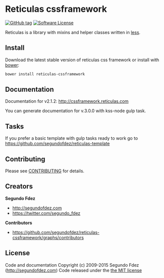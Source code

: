 # Reticulas cssframework

[![GitHub tag](https://img.shields.io/github/tag/segundofdez/reticulas-cssframework.svg?style=flat-square)](https://github.com/segundofdez/reticulas-cssframework/tags)
[![Software License](https://img.shields.io/badge/license-MIT-brightgreen.svg?style=flat-square)](LICENSE.md)

Reticulas is a library with mixins and helper classes written in [less][1].


## Install

Download the latest stable version of reticulas css framework or install with [bower][2]:
```bash
bower install reticulas-cssframework
```

## Documentation

Documentation for v2.1.2: http://cssframework.reticulas.com

You can generate documentation for v.3.0.0 with kss-node gulp task.


## Tasks
If you prefer a basic template with gulp tasks ready to work go to https://github.com/segundofdez/reticulas-template

## Contributing

Please see [CONTRIBUTING](https://github.com/segundofdez/reticulas-cssframework/blob/dev/CONTRIBUTING.md) for details.


## Creators

**Segundo Fdez**

- <http://segundofdez.com>
- <https://twitter.com/segundo_fdez>

**Contributors**
- <https://github.com/segundofdez/reticulas-cssframework/graphs/contributors>


## License
Code and documentation Copyright (c) 2009-2015 Segundo Fdez (http://segundofdez.com) Code released under the [the MIT license](https://github.com/segundofdez/reticulas-cssframework/blob/dev/LICENSE.md)

[0]:http://leafo.net/lessphp/
[1]:http://lesscss.org/
[2]:http://bower.io/
[3]:http://sass-lang.com/
